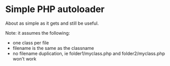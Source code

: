 # Simple PHP autoloader

About as simple as it gets and still be useful.

Note: it assumes the following:

* one class per file
* filename is the same as the classname
* no filename duplication, ie folder1/myclass.php and folder2/myclass.php won't work